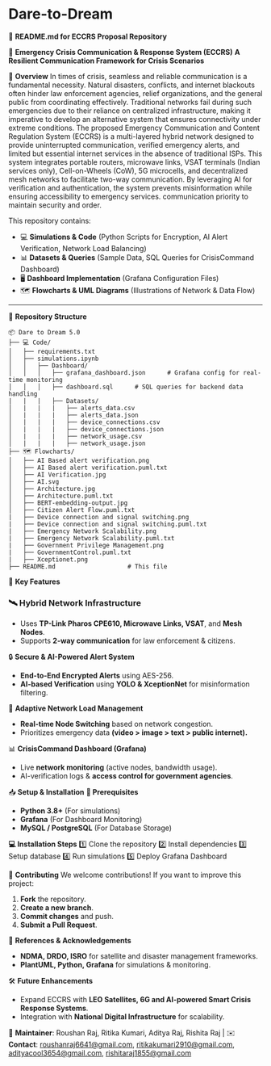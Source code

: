 # Dare-to-Dream
📌 **README.md for ECCRS Proposal Repository**

🚀 **Emergency Crisis Communication & Response System (ECCRS)**
**A Resilient Communication Framework for Crisis Scenarios** 

📖 **Overview**
In times of crisis, seamless and reliable communication is a fundamental necessity. Natural disasters, conflicts, and internet blackouts often hinder law enforcement agencies, relief organizations, and the general public from coordinating effectively. Traditional networks fail during such emergencies due to their reliance on 
centralized infrastructure, making it imperative to develop an alternative system that ensures connectivity 
under extreme conditions. 
The proposed Emergency Communication and Content Regulation System (ECCRS) is a multi-layered 
hybrid network designed to provide uninterrupted communication, verified emergency alerts, and limited but 
essential internet services in the absence of traditional ISPs. This system integrates portable routers, 
microwave links, VSAT terminals (Indian services only), Cell-on-Wheels (CoW), 5G microcells, and 
decentralized mesh networks to facilitate two-way communication. By leveraging AI for verification and 
authentication, the system prevents misinformation while ensuring accessibility to emergency services. 
communication priority to maintain security and order.

This repository contains:
- 💻 **Simulations & Code** (Python Scripts for Encryption, AI Alert Verification, Network Load Balancing)
- 📊 **Datasets & Queries** (Sample Data, SQL Queries for CrisisCommand Dashboard)
- 🖥️ **Dashboard Implementation** (Grafana Configuration Files)
- 🗺️ **Flowcharts & UML Diagrams** (Illustrations of Network & Data Flow)

---
📂 **Repository Structure**
```plaintext
📦 Dare to Dream 5.0
├── 💻 Code/
│   ├── requirements.txt
│   ├── simulations.ipynb
│   │   ├── Dashboard/
│   │   │   ├── grafana_dashboard.json      # Grafana config for real-time monitoring
│   │   │   ├── dashboard.sql      # SQL queries for backend data handling
|   |   |   ├── Datasets/
│   |   |   |   ├── alerts_data.csv   
│   |   |   |   ├── alerts_data.json
│   |   |   |   ├── device_connections.csv   
│   |   |   |   ├── device_connections.json
│   |   |   |   ├── network_usage.csv   
│   |   |   |   ├── network_usage.json
├── 🗺️ Flowcharts/
│   ├── AI Based alert verification.png
│   ├── AI Based alert verification.puml.txt
│   ├── AI Verification.jpg
│   ├── AI.svg
│   ├── Architecture.jpg
│   ├── Architecture.puml.txt
│   ├── BERT-embedding-output.jpg
│   ├── Citizen Alert Flow.puml.txt
|   ├── Device connection and signal switching.png
|   ├── Device connection and signal switching.puml.txt
|   ├── Emergency Network Scalability.png
|   ├── Emergency Network Scalability.puml.txt
|   ├── Government Privilege Management.png
|   ├── GovernmentControl.puml.txt
|   ├── Xceptionet.png
├── README.md                    # This file
```

🔑 **Key Features**
### 🛰️ **Hybrid Network Infrastructure**
- Uses **TP-Link Pharos CPE610, Microwave Links, VSAT**, and **Mesh Nodes**.
- Supports **2-way communication** for law enforcement & citizens.

🔒 **Secure & AI-Powered Alert System**
- **End-to-End Encrypted Alerts** using AES-256.
- **AI-based Verification** using **YOLO & XceptionNet** for misinformation filtering.

📡 **Adaptive Network Load Management**
- **Real-time Node Switching** based on network congestion.
- Prioritizes emergency data **(video > image > text > public internet).**

📊 **CrisisCommand Dashboard (Grafana)**
- Live **network monitoring** (active nodes, bandwidth usage).
- AI-verification logs & **access control for government agencies**.

📥 **Setup & Installation**
**🔧 Prerequisites**
- **Python 3.8+** (For simulations)
- **Grafana** (For Dashboard Monitoring)
- **MySQL / PostgreSQL** (For Database Storage)

**💻 Installation Steps**
1️⃣ Clone the repository
2️⃣ Install dependencies
3️⃣ Setup database
4️⃣ Run simulations
5️⃣ Deploy Grafana Dashboard

📌 **Contributing**
We welcome contributions! If you want to improve this project:
1. **Fork** the repository.
2. **Create a new branch**.
3. **Commit changes** and push.
4. **Submit a Pull Request**.

🔗 **References & Acknowledgements**
- **NDMA, DRDO, ISRO** for satellite and disaster management frameworks.
- **PlantUML, Python, Grafana** for simulations & monitoring.

🛠️ **Future Enhancements**
- Expand ECCRS with **LEO Satellites, 6G and AI-powered Smart Crisis Response Systems**.
- Integration with **National Digital Infrastructure** for scalability.

📌 **Maintainer**: Roushan Raj, Ritika Kumari, Aditya Raj, Rishita Raj | ✉️ **Contact**: roushanraj6641@gmail.com, ritikakumari2910@gmail.com, adityacool3654@gmail.com, rishitaraj1855@gmail.com 
